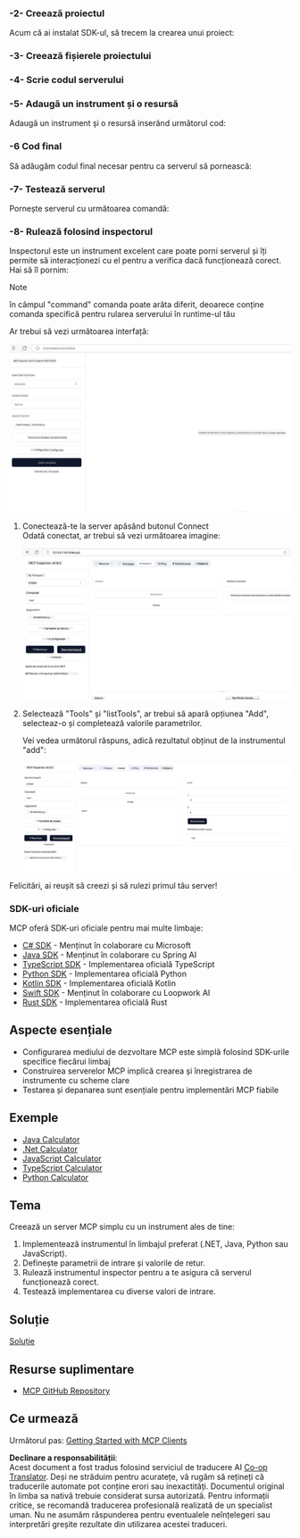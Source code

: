 <!--
CO_OP_TRANSLATOR_METADATA:
{
  "original_hash": "37563349cd6894fe00489bf3b4d488ae",
  "translation_date": "2025-06-02T10:42:14+00:00",
  "source_file": "03-GettingStarted/01-first-server/README.md",
  "language_code": "ro"
}
-->
### -2- Creează proiectul

Acum că ai instalat SDK-ul, să trecem la crearea unui proiect:

### -3- Creează fișierele proiectului

### -4- Scrie codul serverului

### -5- Adaugă un instrument și o resursă

Adaugă un instrument și o resursă inserând următorul cod:

### -6 Cod final

Să adăugăm codul final necesar pentru ca serverul să pornească:

### -7- Testează serverul

Pornește serverul cu următoarea comandă:

### -8- Rulează folosind inspectorul

Inspectorul este un instrument excelent care poate porni serverul și îți permite să interacționezi cu el pentru a verifica dacă funcționează corect. Hai să îl pornim:

> [!NOTE]
> în câmpul "command" comanda poate arăta diferit, deoarece conține comanda specifică pentru rularea serverului în runtime-ul tău

Ar trebui să vezi următoarea interfață:

![Connect](../../../../translated_images/connect.141db0b2bd05f096fb1dd91273771fd8b2469d6507656c3b0c9df4b3c5473929.ro.png)

1. Conectează-te la server apăsând butonul Connect  
   Odată conectat, ar trebui să vezi următoarea imagine:

   ![Connected](../../../../translated_images/connected.73d1e042c24075d386cacdd4ee7cd748c16364c277d814e646ff2f7b5eefde85.ro.png)

2. Selectează "Tools" și "listTools", ar trebui să apară opțiunea "Add", selecteaz-o și completează valorile parametrilor.

   Vei vedea următorul răspuns, adică rezultatul obținut de la instrumentul "add":

   ![Result of running add](../../../../translated_images/ran-tool.a5a6ee878c1369ec1e379b81053395252a441799dbf23416c36ddf288faf8249.ro.png)

Felicitări, ai reușit să creezi și să rulezi primul tău server!

### SDK-uri oficiale

MCP oferă SDK-uri oficiale pentru mai multe limbaje:
- [C# SDK](https://github.com/modelcontextprotocol/csharp-sdk) - Menținut în colaborare cu Microsoft
- [Java SDK](https://github.com/modelcontextprotocol/java-sdk) - Menținut în colaborare cu Spring AI
- [TypeScript SDK](https://github.com/modelcontextprotocol/typescript-sdk) - Implementarea oficială TypeScript
- [Python SDK](https://github.com/modelcontextprotocol/python-sdk) - Implementarea oficială Python
- [Kotlin SDK](https://github.com/modelcontextprotocol/kotlin-sdk) - Implementarea oficială Kotlin
- [Swift SDK](https://github.com/modelcontextprotocol/swift-sdk) - Menținut în colaborare cu Loopwork AI
- [Rust SDK](https://github.com/modelcontextprotocol/rust-sdk) - Implementarea oficială Rust

## Aspecte esențiale

- Configurarea mediului de dezvoltare MCP este simplă folosind SDK-urile specifice fiecărui limbaj
- Construirea serverelor MCP implică crearea și înregistrarea de instrumente cu scheme clare
- Testarea și depanarea sunt esențiale pentru implementări MCP fiabile

## Exemple

- [Java Calculator](../samples/java/calculator/README.md)
- [.Net Calculator](../../../../03-GettingStarted/samples/csharp)
- [JavaScript Calculator](../samples/javascript/README.md)
- [TypeScript Calculator](../samples/typescript/README.md)
- [Python Calculator](../../../../03-GettingStarted/samples/python)

## Tema

Creează un server MCP simplu cu un instrument ales de tine:  
1. Implementează instrumentul în limbajul preferat (.NET, Java, Python sau JavaScript).  
2. Definește parametrii de intrare și valorile de retur.  
3. Rulează instrumentul inspector pentru a te asigura că serverul funcționează corect.  
4. Testează implementarea cu diverse valori de intrare.

## Soluție

[Soluție](./solution/README.md)

## Resurse suplimentare

- [MCP GitHub Repository](https://github.com/microsoft/mcp-for-beginners)

## Ce urmează

Următorul pas: [Getting Started with MCP Clients](/03-GettingStarted/02-client/README.md)

**Declinare a responsabilității**:  
Acest document a fost tradus folosind serviciul de traducere AI [Co-op Translator](https://github.com/Azure/co-op-translator). Deși ne străduim pentru acuratețe, vă rugăm să rețineți că traducerile automate pot conține erori sau inexactități. Documentul original în limba sa nativă trebuie considerat sursa autorizată. Pentru informații critice, se recomandă traducerea profesională realizată de un specialist uman. Nu ne asumăm răspunderea pentru eventualele neînțelegeri sau interpretări greșite rezultate din utilizarea acestei traduceri.